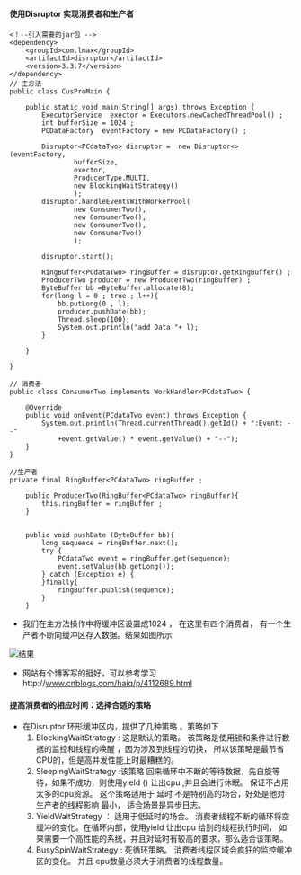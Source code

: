 #### 使用Disruptor 实现消费者和生产者
```
<！--引入需要的jar包 -->
<dependency>
    <groupId>com.lmax</groupId>
    <artifactId>disruptor</artifactId>
    <version>3.3.7</version>
</dependency>
// 主方法
public class CusProMain {
	
	public static void main(String[] args) throws Exception {
		ExecutorService  exector = Executors.newCachedThreadPool() ;
		int bufferSize = 1024 ;
		PCDataFactory  eventFactory = new PCDataFactory() ;
		
		Disruptor<PCdataTwo> disruptor =  new Disruptor<>(eventFactory, 
				bufferSize,
				exector,
				ProducerType.MULTI,
				new BlockingWaitStrategy()
				);
		disruptor.handleEventsWithWorkerPool(
				new ConsumerTwo(),
				new ConsumerTwo(),
				new ConsumerTwo(),
				new ConsumerTwo()
				);

		disruptor.start(); 
		
		RingBuffer<PCdataTwo> ringBuffer = disruptor.getRingBuffer() ;
		ProducerTwo producer = new ProducerTwo(ringBuffer) ;
		ByteBuffer bb =ByteBuffer.allocate(8);
		for(long l = 0 ; true ; l++){
			bb.putLong(0 , l);
			producer.pushDate(bb);
			Thread.sleep(100);
			System.out.println("add Data "+ l);
		}
		
	}

}

// 消费者 
public class ConsumerTwo implements WorkHandler<PCdataTwo> {

	@Override
	public void onEvent(PCdataTwo event) throws Exception {
		System.out.println(Thread.currentThread().getId() + ":Event: --"
			+event.getValue() * event.getValue() + "--");
	}
}

//生产者
private final RingBuffer<PCdataTwo> ringBuffer ;
	
	public ProducerTwo(RingBuffer<PCdataTwo> ringBuffer){
		this.ringBuffer = ringBuffer ;
	}
	
	
	public void pushDate (ByteBuffer bb){
		long sequence = ringBuffer.next();  
		try {
			PCdataTwo event = ringBuffer.get(sequence);
			event.setValue(bb.getLong());
		} catch (Exception e) {
		}finally{		
			ringBuffer.publish(sequence);
		}
	}
```
- 我们在主方法操作中将缓冲区设置成1024 ， 在这里有四个消费者， 有一个生产者不断向缓冲区存入数据。结果如图所示

![结果](http://upload-images.jianshu.io/upload_images/4237685-47b153b0044fd103.png?imageMogr2/auto-orient/strip%7CimageView2/2/w/1240)
- 网站有个博客写的挺好，可以参考学习http://www.cnblogs.com/haiq/p/4112689.html
#### 提高消费者的相应时间：选择合适的策略
- 在Disruptor 环形缓冲区内，提供了几种策略 。策略如下
  1. BlockingWaitStrategy : 这是默认的策略。 该策略是使用锁和条件进行数据的监控和线程的唤醒 ，因为涉及到线程的切换， 所以该策略是最节省CPU的，但是高并发性能上时最糟糕的。
  2. SleepingWaitStrategy :该策略 回来循环中不断的等待数据，先自旋等待，如果不成功，则使用yield () 让出cpu ,并且会进行休眠。 保证不占用太多的cpu资源。 这个策略适用于 延时 不是特别高的场合，好处是他对生产者的线程影响 最小， 适合场景是异步日志。
  3. YieldWaitStrategy ： 适用于低延时的场合。 消费者线程不断的循环将空缓冲的变化。在循环内部，使用yield 让出cpu 给别的线程执行时间， 如果需要一个高性能的系统，并且对延时有较高的要求，那么适合该策略。
  4. BusySpinWaitStrategy : 死循环策略。 消费者线程区域会疯狂的监控缓冲区的变化。 并且 cpu数量必须大于消费者的线程数量。
